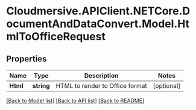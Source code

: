 # Cloudmersive.APIClient.NETCore.DocumentAndDataConvert.Model.HtmlToOfficeRequest
## Properties

Name | Type | Description | Notes
------------ | ------------- | ------------- | -------------
**Html** | **string** | HTML to render to Office format | [optional] 

[[Back to Model list]](../README.md#documentation-for-models) [[Back to API list]](../README.md#documentation-for-api-endpoints) [[Back to README]](../README.md)

